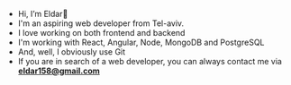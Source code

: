 - Hi, I’m Eldar👋
- I'm an aspiring web developer from Tel-aviv.
- I love working on both frontend and backend
- I'm working with React, Angular, Node, MongoDB and PostgreSQL
- And, well, I obviously use Git
- If you are in search of a web developer, you can always contact me via **eldar158@gmail.com**
